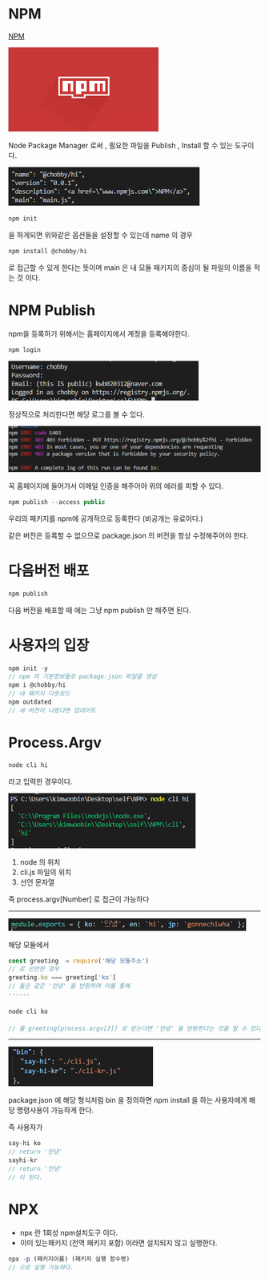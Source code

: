 # NPM

<a href="www.npmjs.com">NPM</a>

<img src="./gitImages/npm_logo.png">

Node Package Manager 로써 , 필요한 파일을 Publish , Install 할 수 있는 도구이다.

<img src="./gitImages/npm_init.PNG">

```javascript
npm init
```

을 하게되면 위와같은 옵션들을 설정할 수 있는데
name 의 경우

```javascript
npm install @chobby/hi
```

로 접근할 수 있게 한다는 뜻이며 main 은 내 모듈 패키지의 중심이 될 파일의 이름을 적는 것 이다.

# NPM Publish

npm을 등록하기 위해서는 홈페이지에서 계정을 등록해야한다.

```javascript
npm login
```

<img src="./gitImages/npm_login.PNG">

정상적으로 처리한다면 해당 로그를 볼 수 있다.

<img src="./gitImages/npm_auth_error.PNG">

꼭 홈페이지에 들어가서 이메일 인증을 해주어야 위의 에러를 피할 수 있다.

```javascript
npm publish --access public
```

우리의 패키지를 npm에 공개적으로 등록한다
(비공개는 유료이다.)

같은 버전은 등록할 수 없으므로 package.json 의 버전을 항상 수정해주어야 한다.

# 다음버전 배포

```javascript
npm publish
```

다음 버전을 배포할 때 에는 그냥 npm publish 만 해주면 된다.

# 사용자의 입장

```javascript
npm init -y
// npm 의 기본정보들로 package.json 파일을 생성
npm i @chobby/hi
// 내 패키지 다운로드
npm outdated
// 새 버전이 나왔다면 업데이트
```

# Process.Argv

```javascript
node cli hi
```

라고 입력한 경우이다.

<img src="./gitImages/process_argv.PNG">

1. node 의 위치
2. cli.js 파일의 위치
3. 선언 문자열

즉 process.argv[Number] 로 접근이 가능하다

---

<img src="./gitImages/Language.PNG">

해당 모듈에서

```javascript
const greeting  = require('해당 모듈주소')
// 로 선언한 경우
greeting.ko === greeting['ko']
// 둘은 같은 '안녕' 을 반환하며 이를 통해
------

node cli ko

// 를 greeting[process.argv[2]] 로 받는다면 '안녕' 을 반환한다는 것을 알 수 있다.
```

---

<img src="./gitImages/package_json_bin.PNG">

package.json 에 해당 형식처럼 bin 을 정의하면 npm install 을 하는 사용자에게 해당 명령사용이 가능하게 한다.

즉 사용자가

```javascript
say-hi ko
// return '안녕'
sayhi-kr
// return '안녕'
// 이 된다.
```

# NPX

-   npx 란 1회성 npm설치도구 이다.
-   이미 있는패키지 (전역 패키지 포함) 이라면 설치되지 않고 실행한다.

```javascript
npx -p (패키지이름) (패키지 실행 함수명)
// 으로 실행 가능하다.
```
